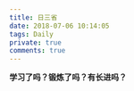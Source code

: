 ```yaml
---
title: 日三省
date: 2018-07-06 10:14:05
tags: Daily
private: true
comments: true
---
```

**学习了吗？锻炼了吗？有长进吗？**
